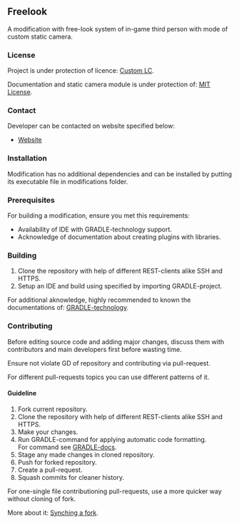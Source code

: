## Freelook

A modification with free-look system of in-game third person with mode of custom static camera.

### License

Project is under protection of licence: [Custom LC](./LICENSE.md).

Documentation and static camera module is under protection of: [MIT License](https://choosealicense.com/licenses/mit/).

### Contact

Developer can be contacted on website specified below:

- [Website](https://ektadelta.io/)

### Installation

Modification has no additional dependencies and can be installed by putting its executable file in modifications folder.

### Prerequisites

For building a modification, ensure you met this requirements:

- Availability of IDE with GRADLE-technology support.
- Acknowledge of documentation about creating plugins with libraries.

### Building

1. Clone the repository with help of different REST-clients alike SSH and HTTPS.
2. Setup an IDE and build using specified by importing GRADLE-project.

For additional aknowledge, highly recommended to known the documentations of: [GRADLE-technology](https://mcforge.readthedocs.io/en/1.12.x/gettingstarted/structuring/).

### Contributing

Before editing source code and adding major changes, discuss them with contributors and main developers first before wasting time.

Ensure not violate GD of repository and contributing via pull-request.

For different pull-requests topics you can use different patterns of it.

#### Guideline

1. Fork current repository.
2. Clone the repository with help of different REST-clients alike SSH and HTTPS.
3. Make your changes.
4. Run GRADLE-command for applying automatic code formatting. \
For command see [GRADLE-docs](./.rc-gradle.json).
5. Stage any made changes in cloned repository.
6. Push for forked repository.
7. Create a pull-request.
8. Squash commits for cleaner history.

For one-single file contributioning pull-requests, use a more quicker way without cloning of fork.

More about it: [Synching a fork](https://help.github.com/articles/syncing-a-fork).
